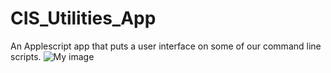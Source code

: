# CIS_Utilities_App
An Applescript app that puts a user interface on some of our command line scripts.
![My image](gregdeichler.github.com/CIS_Utilities_App/AppPic.png)
